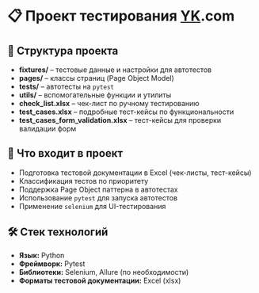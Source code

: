 # 📋 Проект тестирования [YK](http://yuliakonovalova.com/).com
## 📁 Структура проекта

- **fixtures/** – тестовые данные и настройки для автотестов  
- **pages/** – классы страниц (Page Object Model)  
- **tests/** – автотесты на `pytest`  
- **utils/** – вспомогательные функции и утилиты  
- **check_list.xlsx** – чек-лист по ручному тестированию  
- **test_cases.xlsx** – подробные тест-кейсы по функциональности  
- **test_cases_form_validation.xlsx** – тест-кейсы для проверки валидации форм  

## 🧪 Что входит в проект

- Подготовка тестовой документации в Excel (чек-листы, тест-кейсы)
- Классификация тестов по приоритету
- Поддержка Page Object паттерна в автотестах
- Использование `pytest` для запуска автотестов
- Применение `selenium` для UI-тестирования

## 🛠️ Стек технологий

- **Язык:** Python  
- **Фреймворк:** Pytest  
- **Библиотеки:** Selenium, Allure (по необходимости)  
- **Форматы тестовой документации:** Excel (xlsx)
